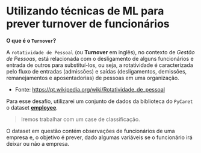 # Utilizando técnicas de ML para prever turnover de funcionários

**O que é o `Turnover`?**

A `rotatividade de Pessoal` (ou **Turnover** em inglês), no contexto de _Gestão de Pessoas_, está relacionada com o desligamento de alguns funcionários e entrada de outros para substituí-los, ou seja, a rotatividade é caracterizada pelo fluxo de entradas (admissões) e saídas (desligamentos, demissões, remanejamentos e aposentadorias) de pessoas em uma organização.

- Fonte: https://pt.wikipedia.org/wiki/Rotatividade_de_pessoal

Para esse desafio, utilizarei um conjunto de dados da biblioteca do `PyCaret` o dataset **[employee](https://pycaret.org/get-data/)**.

> Iremos trabalhar com um case de classificação.

O dataset em questão contém observações de funcionários de uma empresa e, o objetivo é prever, dado algumas variáveis se o funcionário irá deixar ou não a empresa.
